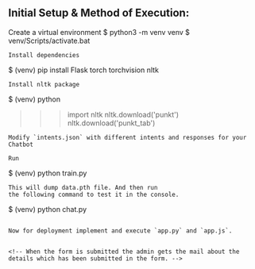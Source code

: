 ## Initial Setup & Method of Execution:

Create a virtual environment
$ python3 -m venv venv
$ venv/Scripts/activate.bat
```
Install dependencies
```
$ (venv) pip install Flask torch torchvision nltk
```
Install nltk package
```
$ (venv) python
>>> import nltk
>>> nltk.download('punkt')
>>> nltk.download('punkt_tab')
```
Modify `intents.json` with different intents and responses for your Chatbot

Run
```
$ (venv) python train.py
```
This will dump data.pth file. And then run
the following command to test it in the console.
```
$ (venv) python chat.py
```

Now for deployment implement and execute `app.py` and `app.js`.


<!-- When the form is submitted the admin gets the mail about the details which has been submitted in the form. -->
